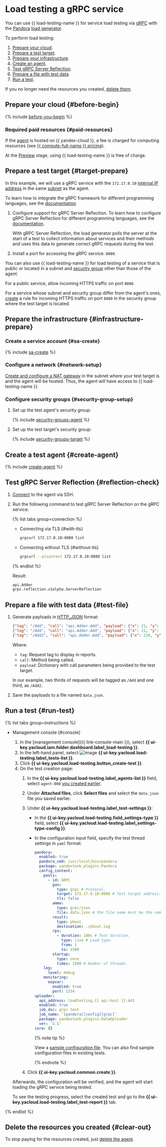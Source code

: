 # Load testing a gRPC service

You can use {{ load-testing-name }} for service load testing via [gRPC](https://grpc.io/docs/) with the [Pandora](../../load-testing/concepts/load-generator.md#pandora) [load generator](../../load-testing/concepts/load-generator.md).

To perform load testing:
1. [Prepare your cloud](#before-begin).
1. [Prepare a test target](#target-prepare).
1. [Prepare your infrastructure](#infrastructure-prepare).
1. [Create an agent](#create-agent).
1. [Test gRPC Server Reflection](#reflection-check).
1. [Prepare a file with test data](#test-file).
1. [Run a test](#run-test).

If you no longer need the resources you created, [delete them](#clear-out).

## Prepare your cloud {#before-begin}

{% include [before-you-begin](../_tutorials_includes/before-you-begin.md) %}


### Required paid resources {#paid-resources}

If the [agent](../../load-testing/concepts/agent.md) is hosted on {{ yandex-cloud }}, a fee is charged for computing resources (see [{{ compute-full-name }} pricing](../../compute/pricing.md)).

At the [Preview](../../overview/concepts/launch-stages.md) stage, using {{ load-testing-name }} is free of charge.


## Prepare a test target {#target-prepare}

In this example, we will use a gRPC service with the `172.17.0.10` [internal IP address](../../vpc/concepts/address.md#internal-addresses) in the same [subnet](../../vpc/concepts/network.md#subnet) as the agent.

To learn how to integrate the gRPC framework for different programming languages, see the [documentation](https://grpc.io/docs/languages/).
1. Configure support for gRPC Server Reflection. To learn how to configure gRPC Server Reflection for different programming languages, see the [documentation](https://grpc.github.io/grpc/core/md_doc_server-reflection.html).

   With gRPC Server Reflection, the load generator polls the server at the start of a test to collect information about services and their methods and uses this data to generate correct gRPC requests during the test.
1. Install a port for accessing the gRPC service: `8080`.

You can also use {{ load-testing-name }} for load testing of a service that is public or located in a subnet and [security group](../../vpc/concepts/security-groups.md) other than those of the agent.

For a public service, allow incoming HTTPS traffic on port `8080`.

For a service whose subnet and security group differ from the agent's ones, [create](#security-group-setup) a rule for incoming HTTPS traffic on port `8080` in the security group where the test target is located.

## Prepare the infrastructure {#infrastructure-prepare}

### Create a service account {#sa-create}

{% include [sa-create](../../_includes/load-testing/sa-create.md) %}

### Configure a network {#network-setup}

[Create and configure a NAT gateway](../../vpc/operations/create-nat-gateway.md) in the subnet where your test target is and the agent will be hosted. Thus, the agent will have access to {{ load-testing-name }}.

### Configure security groups {#security-group-setup}

1. Set up the test agent's security group:

   {% include [security-groups-agent](../../_includes/load-testing/security-groups-agent.md) %}

1. Set up the test target's security group:

   {% include [security-groups-target](../../_includes/load-testing/security-groups-target.md) %}

## Create a test agent {#create-agent}

{% include [create-agent](../../_includes/load-testing/create-agent.md) %}

## Test gRPC Server Reflection {#reflection-check}

1. [Connect](../../compute/operations/vm-connect/ssh.md#vm-connect) to the agent via SSH.
1. Run the following command to test gRPC Server Reflection on the gRPC service:

   {% list tabs group=connection %}

   - Connecting via TLS {#with-tls}

     ```bash
     grpcurl 172.17.0.10:8080 list
     ```

   - Connecting without TLS {#without-tls}

     ```bash
     grpcurl --plaintext 172.17.0.10:8080 list
     ```

   {% endlist %}

   Result:

   ```bash
   api.Adder
   grpc.reflection.v1alpha.ServerReflection
   ```

## Prepare a file with test data {#test-file}

1. Generate payloads in [HTTP_JSON](../../load-testing/concepts/payloads/http-json.md) format:

   ```JSON
   {"tag": "/Add", "call": "api.Adder.Add", "payload": {"x": 21, "y": 12}}
   {"tag": "/Add", "call": "api.Adder.Add", "payload": {"x": 21, "y": 12}}
   {"tag": "/Add2", "call": "api.Adder.Add", "payload": {"x": 210, "y": 120}}
   ```

   Where:
   * `tag`: Request tag to display in reports.
   * `call`: Method being called.
   * `payload`: Dictionary with call parameters being provided to the test target.

   In our example, two thirds of requests will be tagged as `/Add` and one third, as `/Add2`.
1. Save the payloads to a file named `data.json`.

## Run a test {#run-test}

{% list tabs group=instructions %}

- Management console {#console}

   1. In the [management console]({{ link-console-main }}), select **{{ ui-key.yacloud.iam.folder.dashboard.label_load-testing }}**.
   1. In the left-hand panel, select ![image](../../_assets/load-testing/test.svg) **{{ ui-key.yacloud.load-testing.label_tests-list }}**.
   1. Click **{{ ui-key.yacloud.load-testing.button_create-test }}**.
   1. On the test creation page:
      1. In the **{{ ui-key.yacloud.load-testing.label_agents-list }}** field, select `agent-008` [you created earlier](#create-agent).
      1. Under **Attached files**, click **Select files** and select the `data.json` file you saved earlier.
      1. Under **{{ ui-key.yacloud.load-testing.label_test-settings }}**:
         * In the **{{ ui-key.yacloud.load-testing.field_settings-type }}** field, select **{{ ui-key.yacloud.load-testing.label_settings-type-config }}**.
         * In the configuration input field, specify the test thread settings in `yaml` format:

            ```yaml
            pandora:
              enabled: true
              pandora_cmd: /usr/local/bin/pandora
              package: yandextank.plugins.Pandora
              config_content:
                pools:
                  - id: GRPC
                    gun:
                      type: grpc # Protocol.
                      target: 172.17.0.10:8080 # Test target address.
                      tls: false
                    ammo:
                      type: grpc/json
                      file: data.json # the file name must be the same as the name of the attached file.
                    result:
                      type: phout
                      destination: ./phout.log
                    rps:
                      - duration: 180s # Test duration.
                        type: line # Load type.
                        from: 1
                        to: 1500
                    startup:
                      type: once
                      times: 1500 # Number of threads.
                log:
                  level: debug
                monitoring:
                  expvar:
                    enabled: true
                    port: 1234
            uploader:
              api_address: loadtesting.{{ api-host }}:443
              enabled: true
              job_dsc: grpc test
              job_name: '[pandora][config][grpc]'
              package: yandextank.plugins.DataUploader
              ver: '1.1'
            core: {}
            ```

            {% note tip %}

            View a [sample configuration file](../../load-testing/concepts/testing-stream.md#config_example). You can also find sample configuration files in existing tests.

            {% endnote %}

      1. Click **{{ ui-key.yacloud.common.create }}**.

   Afterwards, the configuration will be verified, and the agent will start loading the gRPC service being tested.

   To see the testing progress, select the created test and go to the **{{ ui-key.yacloud.load-testing.label_test-report }}** tab.

{% endlist %}

## Delete the resources you created {#clear-out}

To stop paying for the resources created, just [delete the agent](../../compute/operations/vm-control/vm-delete.md).